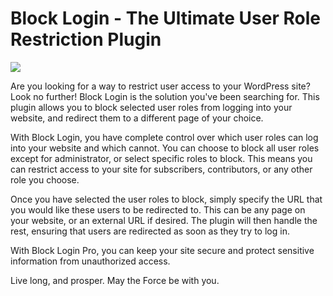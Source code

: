 # Block Login - The Ultimate User Role Restriction Plugin

![](https://i.ibb.co/6FfYYfS/ysnp.jpg)

Are you looking for a way to restrict user access to your WordPress site? Look no further! Block Login is the solution you've been searching for. This plugin allows you to block selected user roles from logging into your website, and redirect them to a different page of your choice.

With Block Login, you have complete control over which user roles can log into your website and which cannot. You can choose to block all user roles except for administrator, or select specific roles to block. This means you can restrict access to your site for subscribers, contributors, or any other role you choose.

Once you have selected the user roles to block, simply specify the URL that you would like these users to be redirected to. This can be any page on your website, or an external URL if desired. The plugin will then handle the rest, ensuring that users are redirected as soon as they try to log in.

With Block Login Pro, you can keep your site secure and protect sensitive information from unauthorized access.

Live long, and prosper. 
May the Force be with you.
